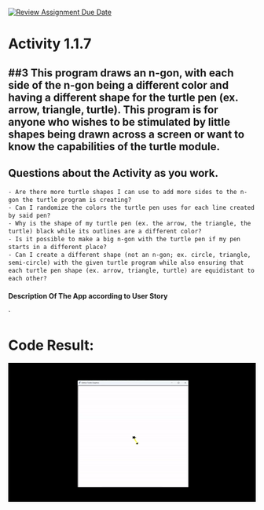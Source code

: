 [![Review Assignment Due Date](https://classroom.github.com/assets/deadline-readme-button-22041afd0340ce965d47ae6ef1cefeee28c7c493a6346c4f15d667ab976d596c.svg)](https://classroom.github.com/a/K3waziIG)
# Activity 1.1.7

##3 This program draws an n-gon, with each side of the n-gon being a different color and having a different shape for the turtle pen (ex. arrow, triangle, turtle). This program is for anyone who wishes to be stimulated by little shapes being drawn across a screen or want to know the capabilities of the turtle module.
---

## Questions about the Activity as you work. 
```
- Are there more turtle shapes I can use to add more sides to the n-gon the turtle program is creating?
- Can I randomize the colors the turtle pen uses for each line created by said pen?
- Why is the shape of my turtle pen (ex. the arrow, the triangle, the turtle) black while its outlines are a different color?
- Is it possible to make a big n-gon with the turtle pen if my pen starts in a different place?
- Can I create a different shape (not an n-gon; ex. circle, triangle, semi-circle) with the given turtle program while also ensuring that each turtle pen shape (ex. arrow, triangle, turtle) are equidistant to each other?

```
#### Description Of The App according to User Story

`
# Code Result:

![Video of Code Result](https://github.com/Aero-ComSci/117-traversing-turtles-LemonSCoder/blob/main/images/TraversingTurtlesVid.gif)
